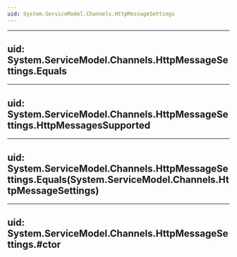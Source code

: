 ```yaml
---
uid: System.ServiceModel.Channels.HttpMessageSettings
---
```


---
uid: System.ServiceModel.Channels.HttpMessageSettings.Equals
---

---
uid: System.ServiceModel.Channels.HttpMessageSettings.HttpMessagesSupported
---

---
uid: System.ServiceModel.Channels.HttpMessageSettings.Equals(System.ServiceModel.Channels.HttpMessageSettings)
---

---
uid: System.ServiceModel.Channels.HttpMessageSettings.#ctor
---

